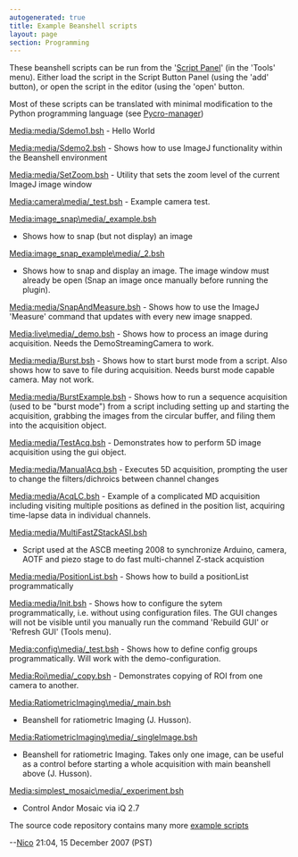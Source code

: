 ```yaml
---
autogenerated: true
title: Example Beanshell scripts
layout: page
section: Programming
---
```


These beanshell scripts can be run from the '[Script
Panel](Script_Panel_GUI "wikilink")' (in the 'Tools' menu). Either load
the script in the Script Button Panel (using the 'add' button), or open
the script in the editor (using the 'open' button.

Most of these scripts can be translated with minimal modification to the
Python programming language (see
[Pycro-manager](https://github.com/micro-manager/pycro-manager))

[Media:media/Sdemo1.bsh](Media:media/Sdemo1.bsh "wikilink") - Hello World

[Media:media/Sdemo2.bsh](Media:media/Sdemo2.bsh "wikilink") - Shows how to use
ImageJ functionality within the Beanshell environment

[Media:media/SetZoom.bsh](Media:media/SetZoom.bsh "wikilink") - Utility that sets
the zoom level of the current ImageJ image window

[Media:camera\media/_test.bsh](Media:media/Camera_test.bsh "wikilink") - Example
camera test.

[Media:image\_snap\media/_example.bsh](Media:media/Image_snap_example.bsh "wikilink")
- Shows how to snap (but not display) an image

[Media:image\_snap\_example\media/_2.bsh](Media:media/Image_snap_example_2.bsh "wikilink")
- Shows how to snap and display an image. The image window must already
be open (Snap an image once manually before running the plugin).

[Media:media/SnapAndMeasure.bsh](Media:media/SnapAndMeasure.bsh "wikilink") - Shows
how to use the ImageJ 'Measure' command that updates with every new
image snapped.

[Media:live\media/_demo.bsh](Media:media/Live_demo.bsh "wikilink") - Shows how to
process an image during acquisition. Needs the DemoStreamingCamera to
work.

[Media:media/Burst.bsh](Media:media/Burst.bsh "wikilink") - Shows how to start burst
mode from a script. Also shows how to save to file during acquisition.
Needs burst mode capable camera. May not work.

[Media:media/BurstExample.bsh](Media:media/BurstExample.bsh "wikilink") - Shows how
to run a sequence acquisition (used to be "burst mode") from a script
including setting up and starting the acquisition, grabbing the images
from the circular buffer, and filing them into the acquisition object.

[Media:media/TestAcq.bsh](Media:media/TestAcq.bsh "wikilink") - Demonstrates how to
perform 5D image acquisition using the gui object.

[Media:media/ManualAcq.bsh](Media:media/ManualAcq.bsh "wikilink") - Executes 5D
acquisition, prompting the user to change the filters/dichroics between
channel changes

[Media:media/AcqLC.bsh](Media:media/AcqLC.bsh "wikilink") - Example of a complicated
MD acquisition including visiting multiple positions as defined in the
position list, acquiring time-lapse data in individual channels.

[Media:media/MultiFastZStackASI.bsh](Media:media/MultiFastZStackASI.bsh "wikilink")
- Script used at the ASCB meeting 2008 to synchronize Arduino, camera,
AOTF and piezo stage to do fast multi-channel Z-stack acquistion

[Media:media/PositionList.bsh](Media:media/PositionList.bsh "wikilink") - Shows how
to build a positionList programmatically

[Media:media/Init.bsh](Media:media/Init.bsh "wikilink") - Shows how to configure the
sytem programmatically, i.e. without using configuration files. The GUI
changes will not be visible until you manually run the command 'Rebuild
GUI' or 'Refresh GUI' (Tools menu).

[Media:config\media/_test.bsh](Media:media/Config_test.bsh "wikilink") - Shows how
to define config groups programmatically. Will work with the
demo-configuration.

[Media:Roi\media/_copy.bsh](Media:media/Roi_copy.bsh "wikilink") - Demonstrates
copying of ROI from one camera to another.

[Media:RatiometricImaging\media/_main.bsh](Media:media/RatiometricImaging_main.bsh "wikilink")
- Beanshell for ratiometric Imaging (J. Husson).

[Media:RatiometricImaging\media/_singleImage.bsh](Media:media/RatiometricImaging_singleImage.bsh "wikilink")
- Beanshell for ratiometric Imaging. Takes only one image, can be useful
as a control before starting a whole acquisition with main beanshell
above (J. Husson).

[Media:simplest\_mosaic\media/_experiment.bsh](Media:media/Simplest_mosaic_experiment.bsh "wikilink")
- Control Andor Mosaic via iQ 2.7

The source code repository contains many more [example
scripts](https://valelab.ucsf.edu/trac/micromanager/browser/scripts)

--[Nico](User:Nico "wikilink") 21:04, 15 December 2007 (PST)

